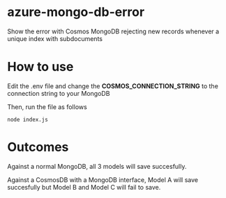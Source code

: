 # azure-mongo-db-error

Show the error with Cosmos MongoDB rejecting new records whenever a unique index with subdocuments

# How to use

Edit the .env file and change the **COSMOS_CONNECTION_STRING** to the connection string to your MongoDB

Then, run the file as follows

`node index.js`

# Outcomes

Against a normal MongoDB, all 3 models will save succesfully.

Against a CosmosDB with a MongoDB interface, Model A will save succesfully but Model B and Model C will fail to save.